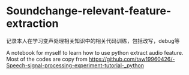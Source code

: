 # Soundchange-relevant-feature-extraction
记录本人在学习变声处理相关知识中的相关代码训练，包括改写，debug等  

A notebook for myself to learn how to use python extract audio feature. Most of the codes are copy from https://github.com/taw19960426/-Speech-signal-processing-experiment-tutorial-_python 
